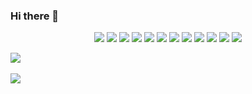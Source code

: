 ### Hi there 👋

<!--
**LeeHosik/LeeHosik** is a ✨ _special_ ✨ repository because its `README.md` (this file) appears on your GitHub profile.

Here are some ideas to get you started:

- 🔭 I’m currently working on ...
- 🌱 I’m currently learning ...
- 👯 I’m looking to collaborate on ...
- 🤔 I’m looking for help with ...
- 💬 Ask me about ...
- 📫 How to reach me: ...
- 😄 Pronouns: ...
- ⚡ Fun fact: ...
-->

<div align="center">
	<img src="https://img.shields.io/badge/Java-007396?style=flat&logo=Java&logoColor=white" />
	<img src="https://img.shields.io/badge/Python-3776AB?style=flat&logo=Python&logoColor=white" />
	<img src="https://img.shields.io/badge/Spring Boot-6DB33F?style=flat&logo=Spring Boot&logoColor=white" />
		<img src="https://img.shields.io/badge/R-276DC3?style=flat&logo=R&logoColor=white" />
		<img src="https://img.shields.io/badge/RStudio-75AADB?style=flat&logo=RStudio&logoColor=white" />
		<img src="https://img.shields.io/badge/Flutter-02569B?style=flat&logo=Flutter&logoColor=white" />
		<img src="https://img.shields.io/badge/Dart-0175C2?style=flat&logo=Dart&logoColor=white" />
			<img src="https://img.shields.io/badge/MySQL-4479A1?style=flat&logo=MySQL&logoColor=white" />
			<img src="https://img.shields.io/badge/Firebase-FFCA28?style=flat&logo=Firebase&logoColor=white" />
			<img src="https://img.shields.io/badge/SQLite-003B57?style=flat&logo=SQLite&logoColor=white" />
			<img src="https://img.shields.io/badge/Apache Tomcat-F8DC75?style=flat&logo=Apache Tomcat&logoColor=white" />
			<img src="https://img.shields.io/badge/Dart-0175C2?style=flat&logo=Dart&logoColor=white" />
	
	
</div>


<img src="https://github-readme-stats.vercel.app/api/top-langs/?username=LeeHosik&layout=compact"><br><br>
<img src="https://github-readme-stats.vercel.app/api?username=LeeHosik&show_icons=true">
